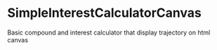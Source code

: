 # SimpleInterestCalculatorCanvas
 Basic compound and interest calculator that display trajectory on html canvas
